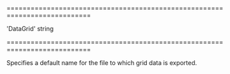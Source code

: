 <!--**
/*-------------------------------------------
    Auto-generated file. Do not modify.
-------------------------------------------

**-->
===========================================================================
<!--default-->'DataGrid'<!--/default-->
<!--type-->string<!--/type-->
===========================================================================

<!--shortDescription-->
Specifies a default name for the file to which grid data is exported.
<!--/shortDescription-->

<!--fullDescription-->

<!--/fullDescription-->